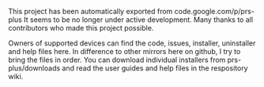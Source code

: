 This project has been automatically exported from code.google.com/p/prs-plus
It seems to be no longer under active development.
Many thanks to all contributors who made this project possible.

Owners of supported devices can find the code, issues, installer, uninstaller and help files here.
In difference to other mirrors here on github, I try to bring the files in order.
You can download individual installers from prs-plus/downloads and read the user guides and help files in the respository wiki.

